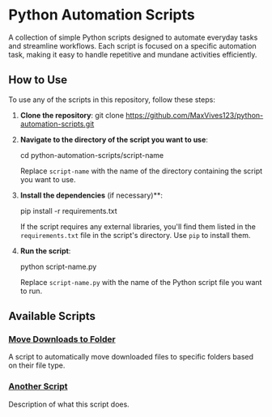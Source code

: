 # Python Automation Scripts

A collection of simple Python scripts designed to automate everyday tasks and streamline workflows. Each script is focused on a specific automation task, making it easy to handle repetitive and mundane activities efficiently.

## How to Use

To use any of the scripts in this repository, follow these steps:

1. **Clone the repository**:
   git clone https://github.com/MaxVives123/python-automation-scripts.git


2. **Navigate to the directory of the script you want to use**:

   cd python-automation-scripts/script-name

   Replace `script-name` with the name of the directory containing the script you want to use.

3. **Install the dependencies** (if necessary)**:

   pip install -r requirements.txt

   If the script requires any external libraries, you'll find them listed in the `requirements.txt` file in the script's directory. Use `pip` to install them.

4. **Run the script**:

   python script-name.py

   Replace `script-name.py` with the name of the Python script file you want to run.


## Available Scripts

### [Move Downloads to Folder](move-downloads-to-folder/README.md)
A script to automatically move downloaded files to specific folders based on their file type.

### [Another Script](another-script/README.md)
Description of what this script does.



